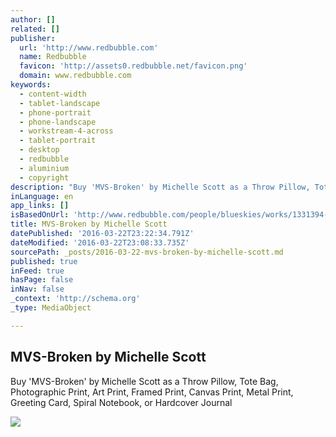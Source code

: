 ```yaml
---
author: []
related: []
publisher:
  url: 'http://www.redbubble.com'
  name: Redbubble
  favicon: 'http://assets0.redbubble.net/favicon.png'
  domain: www.redbubble.com
keywords:
  - content-width
  - tablet-landscape
  - phone-portrait
  - phone-landscape
  - workstream-4-across
  - tablet-portrait
  - desktop
  - redbubble
  - aluminium
  - copyright
description: "Buy 'MVS-Broken' by Michelle Scott as a Throw Pillow, Tote Bag, Photographic Print, Art Print, Framed Print, Canvas Print, Metal Print, Greeting Card, Spiral Notebook, or Hardcover Journal"
inLanguage: en
app_links: []
isBasedOnUrl: 'http://www.redbubble.com/people/blueskies/works/1331394-mvs-broken?c=59011-graphic-artwork&p=metal-print'
title: MVS-Broken by Michelle Scott
datePublished: '2016-03-22T23:22:34.791Z'
dateModified: '2016-03-22T23:08:33.735Z'
sourcePath: _posts/2016-03-22-mvs-broken-by-michelle-scott.md
published: true
inFeed: true
hasPage: false
inNav: false
_context: 'http://schema.org'
_type: MediaObject

---
```

<article style=""><h1>MVS-Broken by Michelle Scott</h1><p>Buy 'MVS-Broken' by Michelle Scott as a Throw Pillow, Tote Bag, Photographic Print, Art Print, Framed Print, Canvas Print, Metal Print, Greeting Card, Spiral Notebook, or Hardcover Journal</p><img src="http://ih1.redbubble.net/image.4122974.1394/flat,800x800,075,f.jpg" /></article>